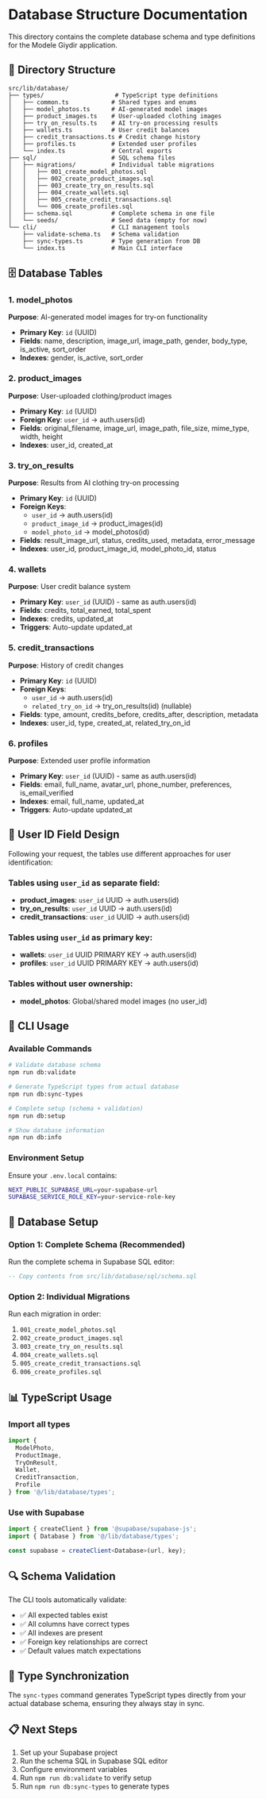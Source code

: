# Database Structure Documentation

This directory contains the complete database schema and type definitions for the Modele Giydir application.

## 📁 Directory Structure

```
src/lib/database/
├── types/                    # TypeScript type definitions
│   ├── common.ts            # Shared types and enums
│   ├── model_photos.ts      # AI-generated model images
│   ├── product_images.ts    # User-uploaded clothing images
│   ├── try_on_results.ts    # AI try-on processing results
│   ├── wallets.ts           # User credit balances
│   ├── credit_transactions.ts # Credit change history
│   ├── profiles.ts          # Extended user profiles
│   └── index.ts             # Central exports
├── sql/                     # SQL schema files
│   ├── migrations/          # Individual table migrations
│   │   ├── 001_create_model_photos.sql
│   │   ├── 002_create_product_images.sql
│   │   ├── 003_create_try_on_results.sql
│   │   ├── 004_create_wallets.sql
│   │   ├── 005_create_credit_transactions.sql
│   │   └── 006_create_profiles.sql
│   ├── schema.sql           # Complete schema in one file
│   └── seeds/               # Seed data (empty for now)
└── cli/                     # CLI management tools
    ├── validate-schema.ts   # Schema validation
    ├── sync-types.ts        # Type generation from DB
    └── index.ts             # Main CLI interface
```

## 🗄️ Database Tables

### 1. model_photos
**Purpose**: AI-generated model images for try-on functionality
- **Primary Key**: `id` (UUID)
- **Fields**: name, description, image_url, image_path, gender, body_type, is_active, sort_order
- **Indexes**: gender, is_active, sort_order

### 2. product_images
**Purpose**: User-uploaded clothing/product images
- **Primary Key**: `id` (UUID)
- **Foreign Key**: `user_id` → auth.users(id)
- **Fields**: original_filename, image_url, image_path, file_size, mime_type, width, height
- **Indexes**: user_id, created_at

### 3. try_on_results
**Purpose**: Results from AI clothing try-on processing
- **Primary Key**: `id` (UUID)
- **Foreign Keys**: 
  - `user_id` → auth.users(id)
  - `product_image_id` → product_images(id)
  - `model_photo_id` → model_photos(id)
- **Fields**: result_image_url, status, credits_used, metadata, error_message
- **Indexes**: user_id, product_image_id, model_photo_id, status

### 4. wallets
**Purpose**: User credit balance system
- **Primary Key**: `user_id` (UUID) - same as auth.users(id)
- **Fields**: credits, total_earned, total_spent
- **Indexes**: credits, updated_at
- **Triggers**: Auto-update updated_at

### 5. credit_transactions
**Purpose**: History of credit changes
- **Primary Key**: `id` (UUID)
- **Foreign Keys**: 
  - `user_id` → auth.users(id)
  - `related_try_on_id` → try_on_results(id) (nullable)
- **Fields**: type, amount, credits_before, credits_after, description, metadata
- **Indexes**: user_id, type, created_at, related_try_on_id

### 6. profiles
**Purpose**: Extended user profile information
- **Primary Key**: `user_id` (UUID) - same as auth.users(id)
- **Fields**: email, full_name, avatar_url, phone_number, preferences, is_email_verified
- **Indexes**: email, full_name, updated_at
- **Triggers**: Auto-update updated_at

## 🎯 User ID Field Design

Following your request, the tables use different approaches for user identification:

### Tables using `user_id` as separate field:
- **product_images**: `user_id` UUID → auth.users(id)
- **try_on_results**: `user_id` UUID → auth.users(id)  
- **credit_transactions**: `user_id` UUID → auth.users(id)

### Tables using `user_id` as primary key:
- **wallets**: `user_id` UUID PRIMARY KEY → auth.users(id)
- **profiles**: `user_id` UUID PRIMARY KEY → auth.users(id)

### Tables without user ownership:
- **model_photos**: Global/shared model images (no user_id)

## 🚀 CLI Usage

### Available Commands
```bash
# Validate database schema
npm run db:validate

# Generate TypeScript types from actual database
npm run db:sync-types

# Complete setup (schema + validation)
npm run db:setup

# Show database information
npm run db:info
```

### Environment Setup
Ensure your `.env.local` contains:
```bash
NEXT_PUBLIC_SUPABASE_URL=your-supabase-url
SUPABASE_SERVICE_ROLE_KEY=your-service-role-key
```

## 🔧 Database Setup

### Option 1: Complete Schema (Recommended)
Run the complete schema in Supabase SQL editor:
```sql
-- Copy contents from src/lib/database/sql/schema.sql
```

### Option 2: Individual Migrations
Run each migration in order:
1. `001_create_model_photos.sql`
2. `002_create_product_images.sql`
3. `003_create_try_on_results.sql`
4. `004_create_wallets.sql`
5. `005_create_credit_transactions.sql`
6. `006_create_profiles.sql`

## 📊 TypeScript Usage

### Import all types
```typescript
import { 
  ModelPhoto, 
  ProductImage, 
  TryOnResult, 
  Wallet, 
  CreditTransaction, 
  Profile 
} from '@/lib/database/types';
```

### Use with Supabase
```typescript
import { createClient } from '@supabase/supabase-js';
import { Database } from '@/lib/database/types';

const supabase = createClient<Database>(url, key);
```

## 🔍 Schema Validation

The CLI tools automatically validate:
- ✅ All expected tables exist
- ✅ All columns have correct types
- ✅ All indexes are present
- ✅ Foreign key relationships are correct
- ✅ Default values match expectations

## 🔄 Type Synchronization

The `sync-types` command generates TypeScript types directly from your actual database schema, ensuring they always stay in sync.

## 📋 Next Steps

1. Set up your Supabase project
2. Run the schema SQL in Supabase SQL editor
3. Configure environment variables
4. Run `npm run db:validate` to verify setup
5. Run `npm run db:sync-types` to generate types
